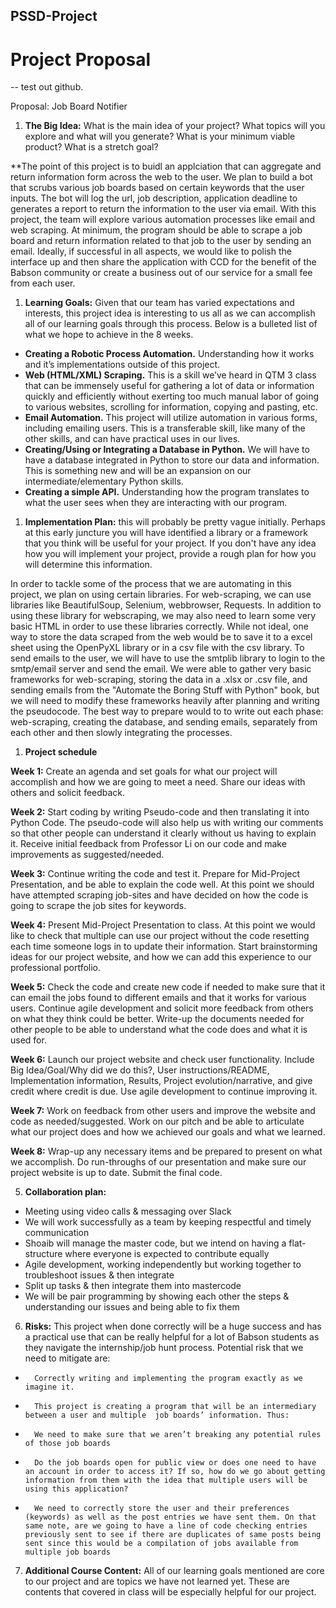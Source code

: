 
## PSSD-Project

# Project Proposal
--
test out github.

Proposal: Job Board Notifier

1. **The Big Idea:** What is the main idea of your project? What topics will you explore and what will you generate? What is your minimum viable product? What is a stretch goal? 
   
**The point of this project is to buidl an applciation that can aggregate and return information form across the web to the user. We plan to build a bot that scrubs various job boards based on certain keywords that the user inputs. The bot will log the url, job description, application deadline to generates a report to return the information to the user via email. With this project, the team will explore various automation processes like email and web scraping. At minimum, the program should be able to scrape a job board and return information related to that job to the user by sending an email. Ideally, if successful in all aspects, we would like to polish the interface up and then share the application with CCD for the benefit of the Babson community or create a business out of our service for a small fee from each user.

1. **Learning Goals:**
Given that our team has varied expectations and interests, this project idea is interesting to us all as we can accomplish all of our learning goals through this process. Below is a bulleted list of what we hope to achieve in the 8 weeks.
- **Creating a Robotic Process Automation.** Understanding how it works and it’s implementations outside of this project.
- **Web (HTML/XML) Scraping.** This is a skill we’ve heard in QTM 3 class that can be immensely useful for gathering a lot of data or information quickly and efficiently without exerting too much manual labor of going to various websites, scrolling for information, copying and pasting, etc.
- **Email Automation.** This project will utilize automation in various forms, including emailing users. This is a transferable skill, like many of the other skills, and can have practical uses in our lives.
- **Creating/Using or Integrating a Database in Python.** We will have to have a database integrated in Python to store our data and information. This is something new and will be an expansion on our intermediate/elementary Python skills.
- **Creating a simple API.**
Understanding how the program translates to what the user sees when they are interacting with our program.


1. **Implementation Plan:** this will probably be pretty vague initially. Perhaps at this early juncture you will have identified a library or a framework that you think will be useful for your project. If you don't have any idea how you will implement your project, provide a rough plan for how you will determine this information.

In order to tackle some of the process that we are automating in this project, we plan on using certain libraries. For web-scraping, we can use libraries like BeautifulSoup, Selenium, webbrowser, Requests. In addition to using these library for webscraping, we may also need to learn some very basic HTML in order to use these libraries correctly. While not ideal, one way to store the data scraped from the web would be to save it to a excel sheet using the OpenPyXL library or in a csv file with the csv library. To send emails to the user, we will have to use the smtplib library to login to the smtp/email server and send the email. We were able to gather very basic frameworks for web-scraping, storing the data in a .xlsx or .csv file, and sending emails from the "Automate the Boring Stuff with Python" book, but we will need to modify these frameworks heavily after planning and writing the pseudocode. The best way to prepare would to to write out each phase: web-scraping, creating the database, and sending emails, separately from each other and then slowly integrating the processes.

1. **Project schedule** 

**Week 1:** Create an agenda and set goals for what our project will accomplish and how we are going to meet a need. Share our ideas with others and solicit feedback.

**Week 2:** Start coding by writing Pseudo-code and then translating it into Python Code. The pseudo-code will also help us with writing our comments so that other people can understand it clearly without us having to explain it. Receive initial feedback from Professor Li on our code and make improvements as suggested/needed.

**Week 3:** Continue writing the code and test it. Prepare for Mid-Project Presentation, and be able to explain the code well. At this point we should have attempted scraping job-sites and have decided on how the code is going to scrape the job sites for keywords.

**Week 4:** Present Mid-Project Presentation to class. At this point we would like to check that multiple can use our project without the code resetting each time someone logs in to update their information. Start brainstorming ideas for our project website, and how we can add this experience to our professional portfolio.

**Week 5:** Check the code and create new code if needed to make sure that it can email the jobs found to different emails and that it works for various users. Continue agile development and solicit more feedback from others on what they think could be better. Write-up the documents needed for other people to be able to understand what the code does and what it is used for.

**Week 6:** Launch our project website and check user functionality. Include Big Idea/Goal/Why did we do this?, User instructions/README, Implementation information, Results, Project evolution/narrative, and give credit where credit is due.
Use agile development to continue improving it.

**Week 7:** Work on feedback from other users and improve the website and code as needed/suggested. Work on our pitch and be able to articulate what our project does and how we achieved our goals and what we learned.

**Week 8:** Wrap-up any necessary items and be prepared to present on what we accomplish. Do run-throughs of our presentation and make sure our project website is up to date. Submit the final code.


5. **Collaboration plan:** 

- Meeting using video calls & messaging over Slack
- We will work successfully as a team by keeping respectful and timely communication
- Shoaib will manage the master code, but we intend on having a flat-structure where everyone is expected to contribute equally
- Agile development, working independently but working together to troubleshoot issues & then integrate
- Split up tasks & then integrate them into mastercode 
- We will be pair programming by showing each other the steps & understanding our issues and being able to fix them 

6. **Risks:**
This project when done correctly will be a huge success and has a practical use that can be really helpful for a lot of Babson students as they navigate the internship/job hunt process. Potential risk that we need to mitigate are:
-       Correctly writing and implementing the program exactly as we imagine it.
-       This project is creating a program that will be an intermediary between a user and multiple  job boards’ information. Thus:
-       We need to make sure that we aren’t breaking any potential rules of those job boards
-       Do the job boards open for public view or does one need to have an account in order to access it? If so, how do we go about getting information from them with the idea that multiple users will be using this application?
-       We need to correctly store the user and their preferences (keywords) as well as the post entries we have sent them. On that same note, are we going to have a line of code checking entries previously sent to see if there are duplicates of same posts being sent since this would be a compilation of jobs available from multiple job boards

7. **Additional Course Content:**
	All of our learning goals mentioned are core to our project and are topics we have not learned yet. These are contents that covered in class will be especially helpful for our project.